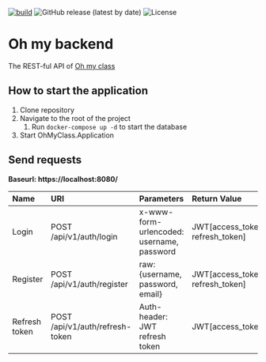[![build](https://github.com/Oh-my-class/oh-my-backend/actions/workflows/codeql-analysis.yml/badge.svg)](https://github.com/Oh-my-class/oh-my-backend/blob/develop/.github/workflows/codeql-analysis.yml)
![GitHub release (latest by date)](https://img.shields.io/github/v/release/Oh-my-class/oh-my-backend)
![License](https://img.shields.io/badge/license-GNU--3.0-orange)

# Oh my backend

The REST-ful API of [Oh my class](https://github.com/Oh-my-class)

## How to start the application

1. Clone repository
2. Navigate to the root of the project
   1. Run ```docker-compose up -d``` to start the database
3. Start OhMyClass.Application

## Send requests

**Baseurl: https://localhost:8080/**

| Name          | URI                             | Parameters                                | Return Value                     |
|:------------- |:--------------------------------|:------------------------------------------|:---------------------------------|
| Login         | POST /api/v1/auth/login         | x-www-form-urlencoded: username, password | JWT[access_token, refresh_token] |
| Register      | POST /api/v1/auth/register      | raw: {username, password, email}          | JWT[access_token, refresh_token] |
| Refresh token | POST /api/v1/auth/refresh-token | Auth-header: JWT refresh token            | JWT[access_token]                |

